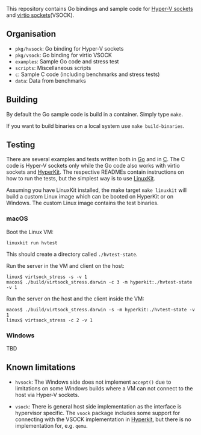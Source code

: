 
This repository contains Go bindings and sample code for [Hyper-V sockets](https://msdn.microsoft.com/en-us/virtualization/hyperv_on_windows/develop/make_mgmt_service) and [virtio sockets](http://stefanha.github.io/virtio/)(VSOCK).

## Organisation

- `pkg/hvsock`: Go binding for Hyper-V sockets
- `pkg/vsock`: Go binding for virtio VSOCK
- `examples`: Sample Go code and stress test
- `scripts`: Miscellaneous scripts
- `c`: Sample C code (including benchmarks and stress tests)
- `data`: Data from benchmarks


## Building

By default the Go sample code is build in a container. Simply type `make`.

If you want to build binaries on a local system use `make build-binaries`.

## Testing

There are several examples and tests written both in [Go](./examples) and in [C](./c). The C code is Hyper-V sockets only while the Go code also works with virtio sockets and [HyperKit](https://github.com/moby/hyperkit). The respective READMEs contain instructions on how to run the tests, but the simplest way is to use [LinuxKit](https://github.com/linuxkit/linuxkit).

Assuming you have LinuxKit installed, the make target `make linuxkit`
will build a custom Linux image which can be booted on HyperKit or on
Windows. The custom Linux image contains the test binaries.

### macOS

Boot the Linux VM:
```
linuxkit run hvtest
```
This should create a directory called `./hvtest-state`.

Run the server in the VM and client on the host:
```
linux$ virtsock_stress -s -v 1
macos$ ./build/virtsock_stress.darwin -c 3 -m hyperkit:./hvtest-state -v 1
```

Run the server on the host and the client inside the VM:
```
macos$ ./build/virtsock_stress.darwin -s -m hyperkit:./hvtest-state -v 1
linux$ virtsock_stress -c 2 -v 1
```

### Windows

TBD

## Known limitations

- `hvsock`: The Windows side does not implement `accept()` due to
  limitations on some Windows builds where a VM can not connect to the
  host via Hyper-V sockets.

- `vsock`: There is general host side implementation as the interface
  is hypervisor specific. The `vsock` package includes some support
  for connecting with the VSOCK implementation in
  [Hyperkit](https://github.com/moby/hyperkit), but there is no
  implementation for, e.g. `qemu`.

